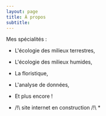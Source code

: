 ```yaml
---
layout: page
title: À propos
subtitle: 
---
```


Mes spécialités : 
* L'écologie des milieux terrestres,
* L'écologie des milieux humides,
* La floristique, 
* L'analyse de données,
* Et plus encore !
 
 * /!\ site internet en construction /!\ *
